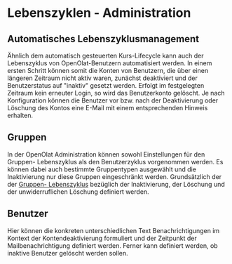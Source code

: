 # Lebenszyklen - Administration

##  Automatisches Lebenszyklusmanagement

Ähnlich dem automatisch gesteuerten Kurs-Lifecycle kann auch der Lebenszyklus
von OpenOlat-Benutzern automatisiert werden. In einem ersten Schritt können
somit die Konten von Benutzern, die über einen längeren Zeitraum nicht aktiv
waren, zunächst deaktiviert und der Benutzerstatus auf "inaktiv" gesetzt
werden. Erfolgt im festgelegten Zeitraum kein erneuter Login, so wird das
Benutzerkonto gelöscht. Je nach Konfiguration können die Benutzer vor bzw.
nach der Deaktivierung oder Löschung des Kontos eine E-Mail mit einem
entsprechenden Hinweis erhalten.

## Gruppen

In der OpenOlat Administration können sowohl Einstellungen für den Gruppen-
Lebenszyklus als den Benutzerzyklus vorgenommen werden. Es können dabei auch
bestimmte Gruppentypen ausgewählt und die Inaktivierung nur diese Gruppen
eingeschränkt werden. Grundsätzlich der der [Gruppen-
Lebenszyklus](Automatischer+Gruppenlebenszyklus.html) bezüglich der
Inaktivierung, der Löschung und der unwiderruflichen Löschung definiert
werden.

## Benutzer

Hier können die konkreten unterschiedlichen Text Benachrichtigungen im Kontext
der Kontendeaktivierung formuliert und der Zeitpunkt der Mailbenachrichtigung
definiert werden. Ferner kann definiert werden, ob inaktive Benutzer gelöscht
werden sollen.

  

  

